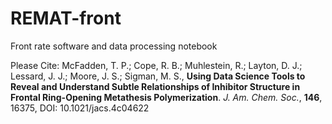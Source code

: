 # REMAT-front
Front rate software and data processing notebook

Please Cite: 
McFadden, T. P.; Cope, R. B.; Muhlestein, R.; Layton, D. J.; Lessard, J. J.; Moore, J. S.; Sigman, M. S., **Using Data Science Tools to Reveal and Understand Subtle Relationships of Inhibitor Structure in Frontal Ring-Opening Metathesis Polymerization**. _J. Am. Chem. Soc._, **146**, 16375, DOI: 10.1021/jacs.4c04622


